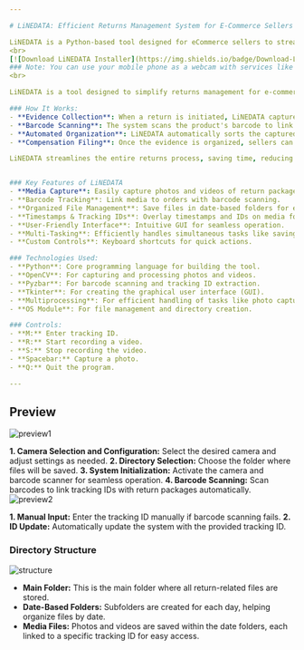 ```yaml
---

# LiNEDATA: Efficient Returns Management System for E-Commerce Sellers

LiNEDATA is a Python-based tool designed for eCommerce sellers to streamline return management. It captures and organizes photos and videos, integrates barcode tracking for easy order identification, and stores media files in date-based folders. By reducing manual effort, LiNEDATA helps sellers efficiently handle disputes, minimize losses, and maintain a smooth workflow.
<br>
[![Download LiNEDATA Installer](https://img.shields.io/badge/Download-LiNEDATA%20Installer-blue?style=flat&logo=github&logoColor=white)](https://github.com/pratap-raghav/LiNEDATA-Installer/releases/download/Projects/LiNEDATA-Installer.exe)
### Note: You can use your mobile phone as a webcam with services like [Iriun Webcam](https://iriun.com/) for better video quality. Minimum resolution required: 1920x1080.
<br>

LiNEDATA is a tool designed to simplify returns management for e-commerce sellers by automating the process of collecting and organizing return evidence. It combines video recording, photo capture, and barcode scanning into one seamless workflow, ensuring that every return is accurately documented with timestamps and tracking IDs.

### How It Works:
- **Evidence Collection**: When a return is initiated, LiNEDATA captures video and photos of the returned product. Each image and video is tagged with a timestamp and tracking ID to ensure accurate documentation.
- **Barcode Scanning**: The system scans the product's barcode to link it to the correct return, making it easier to track and verify the item.
- **Automated Organization**: LiNEDATA automatically sorts the captured media into folders based on the tracking ID and return date, eliminating the need for manual sorting.
- **Compensation Filing**: Once the evidence is organized, sellers can quickly file compensation claims on e-commerce platforms, with timestamped evidence serving as proof in case of disputes.

LiNEDATA streamlines the entire returns process, saving time, reducing errors, and preventing fraud. It is scalable, user-friendly, and designed to enhance productivity for businesses of all sizes. 


### Key Features of LiNEDATA  
- **Media Capture**: Easily capture photos and videos of return packages.  
- **Barcode Tracking**: Link media to orders with barcode scanning.  
- **Organized File Management**: Save files in date-based folders for easy access.  
- **Timestamps & Tracking IDs**: Overlay timestamps and IDs on media for authenticity.  
- **User-Friendly Interface**: Intuitive GUI for seamless operation.  
- **Multi-Tasking**: Efficiently handles simultaneous tasks like saving media.  
- **Custom Controls**: Keyboard shortcuts for quick actions.  

### Technologies Used:
- **Python**: Core programming language for building the tool.  
- **OpenCV**: For capturing and processing photos and videos.  
- **Pyzbar**: For barcode scanning and tracking ID extraction.  
- **Tkinter**: For creating the graphical user interface (GUI).  
- **Multiprocessing**: For efficient handling of tasks like photo capturing and saving.      
- **OS Module**: For file management and directory creation.  

### Controls:
- **M:** Enter tracking ID.
- **R:** Start recording a video.
- **S:** Stop recording the video.
- **Spacebar:** Capture a photo.
- **Q:** Quit the program.

---
```

## Preview

![preview1](https://github.com/user-attachments/assets/c9525995-bdfa-44f0-8adf-0fc0779ec2d6)

**1. Camera Selection and Configuration:** Select the desired camera and adjust settings as needed.
**2. Directory Selection:** Choose the folder where files will be saved.
**3. System Initialization:** Activate the camera and barcode scanner for seamless operation.
**4. Barcode Scanning:** Scan barcodes to link tracking IDs with return packages automatically.
<br>
![preview2](https://github.com/user-attachments/assets/714bb9c0-1e4c-4b85-9b5c-a0dc3ca6d161)

**1. Manual Input:** Enter the tracking ID manually if barcode scanning fails.
**2. ID Update:** Automatically update the system with the provided tracking ID.
<br>
### Directory Structure
![structure](https://github.com/user-attachments/assets/3a6731af-3733-43c5-817b-f88ecfb945f1)
- **Main Folder:** This is the main folder where all return-related files are stored.
- **Date-Based Folders:** Subfolders are created for each day, helping organize files by date.
- **Media Files:** Photos and videos are saved within the date folders, each linked to a specific tracking ID for easy access.

